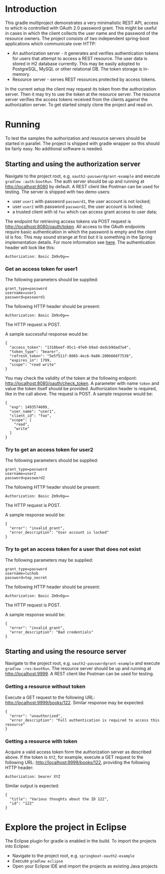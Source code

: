 # Introduction

This gradle multiproject demonstrates a very minimalistic REST API, access to which is controlled with OAuth 2.0 password grant. 
This might be useful in cases in which the client collects the user name and the password of the resource owners. The project consists of two independent spring-boot applications which communicate over HTTP:

* An authorization server - it generates and verifies authentication tokens for users that attempt to access a REST resource. The user data is stored in H2 database currently. This may be easily adopted to PostgreSQL, MySQL or other relational DB. The token storage is in-memory.
* Resource server - serves REST resources protected by access tokens.

In the current setup the client may request its token from the authorization server. Then it may try to use the token at the resource server. The resource server verifies the access tokens received from the clients against the authorization server. To get started simply clone the project and read on.

# Running

To test the samples the authorization and resource servers should be started in parallel. The project is shipped with gradle wrapper so this should be fairly easy. No additional software is needed.

## Starting and using the authorization server

Navigate to the project root, e.g. `oauth2-passwordgrant-example` and execute `gradlew :auth:bootRun`. The auth server should be up and running at [http://localhost:8080](http://localhost:8080) by default. A REST client like Postman can be used for testing. The server is shipped with two demo users:

* user `user1` with password `password1`, the user account is not locked;
* user `user2` with password `password2`, the user account is locked;
* a trusted client with id `foo` which can access grant access to user data;

The endpoint for retrieving access tokens via POST request is [http://localhost:8080/oauth/token](http://localhost:8080/oauth/token). All access to the OAuth endpoints require basic authentication in which the password is empty and the client id is foo. This may sound strange at first but it is something in the Spring implementation details. For more information see [here](https://github.com/spring-projects/spring-security-oauth/issues/1058). The authentication header will look like this:

`Authorization: Basic Zm9vOg==`

### Get an access token for user1

The following parameters should be supplied:

```
grant_type=password
username=user1
password=password1
```
The following HTTP header should be present:

`Authorization: Basic Zm9vOg==`

The HTTP request is POST.

A sample successful response would be:

```
{
  "access_token": "1318beef-95c1-4fe0-b9ad-dedcb9dad7e4",
  "token_type": "bearer",
  "refresh_token": "5e5f511f-8065-4ec6-9a86-200b666f7538",
  "expires_in": 1799,
  "scope": "read write"
}
```

You may check the validity of the token at the following endpont: [http://localhost:8080/oauth/check_token](http://localhost:8080/oauth/check_token). A parameter with name `token` and value the token itself should be provided. Authorization header is required, like in the call above. The request is POST. A sample response would be:

```
{
  "exp": 1493574609,
  "user_name": "user1",
  "client_id": "foo",
  "scope": [
    "read",
    "write"
  ]
}
```

### Try to get an access token for user2

The following parameters should be supplied:

```
grant_type=password
username=user2
password=password2
```

The following HTTP header should be present:

`Authorization: Basic Zm9vOg==`

The HTTP request is POST.

A sample response would be:

```
{
  "error": "invalid_grant",
  "error_description": "User account is locked"
}
```

### Try to get an access token for a user that does not exist

The following parameters may be supplied:

```
grant_type=password
username=luchob
password=top_secret
```

The following HTTP header should be present:

`Authorization: Basic Zm9vOg==`

The HTTP request is POST.

A sample response would be:

```
{
  "error": "invalid_grant",
  "error_description": "Bad credentials"
}
```

## Starting and using the resource server

Navigate to the project root, e.g. `oauth2-passwordgrant-example` and execute `gradlew :res:bootRun`. The resource server should be up and running at [http://localhost:9999](http://localhost:9999). A REST client like Postman can be used for testing. 

### Getting a resource without token

Execute a GET request to the following URL: [http://localhost:9999/books/122](http://localhost:9999/books/122). Similar response may be expected:

```
{
  "error": "unauthorized",
  "error_description": "Full authentication is required to access this resource"
}
```

### Getting a resource with token

Acquire a valid access token form the authorization server as described above. If the token is `XYZ`, for example, execute a GET request to the following URL: [http://localhost:9999/books/122](http://localhost:9999/books/122), providing the following HTTP header:

`Authorization: bearer XYZ`

Similar output is expected:

```
{
  "title": "Various thoughts about the ID 122",
  "id": "122"
}
```

# Explore the project in Eclipse

The Eclipse plugin for gradle is enabled in the build. To import the projects into Eclipse:

* Navigate to the project root, e.g. `springboot-oauth2-example`
* Execute `gradlew eclipse`
* Open your Eclipse IDE and import the projects as existing Java projects
